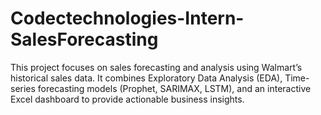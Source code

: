 # Codectechnologies-Intern-SalesForecasting
This project focuses on sales forecasting and analysis using Walmart’s historical sales data. It combines Exploratory Data Analysis (EDA), Time-series forecasting models (Prophet, SARIMAX, LSTM), and an interactive Excel dashboard to provide actionable business insights.
